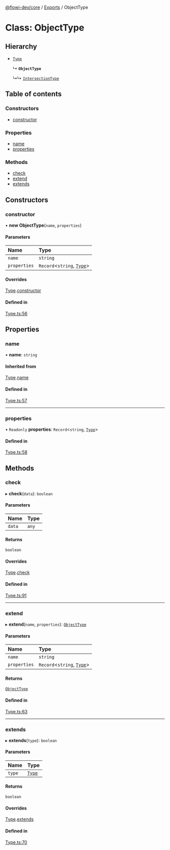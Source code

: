 [@flowi-dev/core](../README.md) / [Exports](../modules.md) / ObjectType

# Class: ObjectType

## Hierarchy

- [`Type`](Type.md)

  ↳ **`ObjectType`**

  ↳↳ [`IntersectionType`](IntersectionType.md)

## Table of contents

### Constructors

- [constructor](ObjectType.md#constructor)

### Properties

- [name](ObjectType.md#name)
- [properties](ObjectType.md#properties)

### Methods

- [check](ObjectType.md#check)
- [extend](ObjectType.md#extend)
- [extends](ObjectType.md#extends)

## Constructors

### constructor

• **new ObjectType**(`name`, `properties`)

#### Parameters

| Name | Type |
| :------ | :------ |
| `name` | `string` |
| `properties` | `Record`<`string`, [`Type`](Type.md)\> |

#### Overrides

[Type](Type.md).[constructor](Type.md#constructor)

#### Defined in

[Type.ts:56](https://github.com/flowi-dev/core/blob/b837f04/src/classes/Type.ts#L56)

## Properties

### name

• **name**: `string`

#### Inherited from

[Type](Type.md).[name](Type.md#name)

#### Defined in

[Type.ts:57](https://github.com/flowi-dev/core/blob/b837f04/src/classes/Type.ts#L57)

___

### properties

• `Readonly` **properties**: `Record`<`string`, [`Type`](Type.md)\>

#### Defined in

[Type.ts:58](https://github.com/flowi-dev/core/blob/b837f04/src/classes/Type.ts#L58)

## Methods

### check

▸ **check**(`data`): `boolean`

#### Parameters

| Name | Type |
| :------ | :------ |
| `data` | `any` |

#### Returns

`boolean`

#### Overrides

[Type](Type.md).[check](Type.md#check)

#### Defined in

[Type.ts:91](https://github.com/flowi-dev/core/blob/b837f04/src/classes/Type.ts#L91)

___

### extend

▸ **extend**(`name`, `properties`): [`ObjectType`](ObjectType.md)

#### Parameters

| Name | Type |
| :------ | :------ |
| `name` | `string` |
| `properties` | `Record`<`string`, [`Type`](Type.md)\> |

#### Returns

[`ObjectType`](ObjectType.md)

#### Defined in

[Type.ts:63](https://github.com/flowi-dev/core/blob/b837f04/src/classes/Type.ts#L63)

___

### extends

▸ **extends**(`type`): `boolean`

#### Parameters

| Name | Type |
| :------ | :------ |
| `type` | [`Type`](Type.md) |

#### Returns

`boolean`

#### Overrides

[Type](Type.md).[extends](Type.md#extends)

#### Defined in

[Type.ts:70](https://github.com/flowi-dev/core/blob/b837f04/src/classes/Type.ts#L70)
